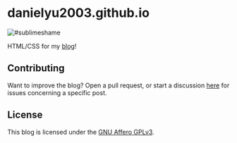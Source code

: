 # danielyu2003.github.io

![#sublimeshame](https://img.shields.io/badge/%23sublimeshame-383D40?logo=sublimetext)

HTML/CSS for my [blog](https://blog.danielyu.us)!

## Contributing

Want to improve the blog? Open a pull request, or start a discussion [here](https://github.com/danielyu2003/danielyu2003.github.io/discussions) for issues concerning a specific post.

## License

This blog is licensed under the [GNU Affero GPLv3](https://choosealicense.com/licenses/agpl-3.0/).